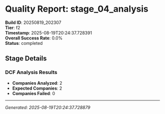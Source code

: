 # Quality Report: stage_04_analysis

**Build ID**: 20250819_202307  
**Tier**: f2  
**Timestamp**: 2025-08-19T20:24:37.728391  
**Overall Success Rate**: 0.0%  
**Status**: completed

## Stage Details

### DCF Analysis Results

- **Companies Analyzed**: 2
- **Expected Companies**: 2
- **Companies Failed**: 0

---
*Generated: 2025-08-19T20:24:37.728879*
